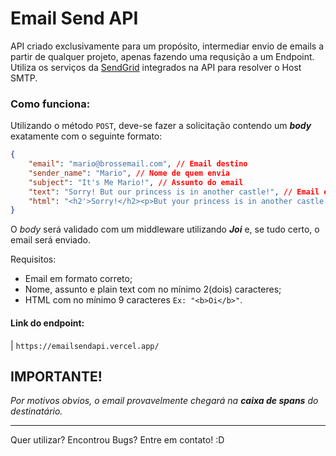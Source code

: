 # Email Send API
API criado exclusivamente para um propósito, intermediar envio de emails a partir de qualquer projeto, apenas fazendo uma requsição a um Endpoint.
Utiliza os serviços da [SendGrid](https://www.sendgrid.com) integrados na API para resolver o Host SMTP.

### Como funciona:
Utilizando o método `POST`, deve-se fazer a solicitação contendo um _**body**_ exatamente com o seguinte formato:
```json
{
    "email": "mario@brossemail.com", // Email destino
    "sender_name": "Mario", // Nome de quem envia
    "subject": "It's Me Mario!", // Assunto do email
    "text": "Sorry! But our princess is in another castle!", // Email em formato "plain text"
    "html": "<h2'>Sorry!</h2><p>But your princess is in another castle!</p>" // Email em formato HTML
}
```
O _body_ será validado com um middleware utilizando _**Joi**_ e, se tudo certo, o email será enviado.

Requisitos:
- Email em formato correto;
- Nome, assunto e plain text com no mínimo 2(dois) caracteres;
- HTML com no mínimo 9 caracteres `Ex: "<b>Oi</b>"`.

#### Link do endpoint:
| `https://emailsendapi.vercel.app/`

## IMPORTANTE!
_Por motivos obvios, o email provavelmente chegará na **caixa de spans** do destinatário._

---
Quer utilizar? Encontrou Bugs?
Entre em contato! :D

